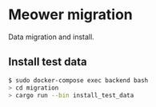 # Meower migration

Data migration and install.




## Install test data

```sh
$ sudo docker-compose exec backend bash
> cd migration
> cargo run --bin install_test_data
```
